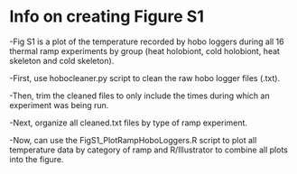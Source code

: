 # Info on creating Figure S1 
-Fig S1 is a plot of the temperature recorded by hobo loggers during all 16 thermal ramp experiments by group (heat holobiont, cold holobiont, heat skeleton and cold skeleton).

-First, use hobocleaner.py script to clean the raw hobo logger files (.txt). 

-Then, trim the cleaned files to only include the times during which an experiment was being run.

-Next, organize all cleaned.txt files by type of ramp experiment.

-Now, can use the FigS1_PlotRampHoboLoggers.R script to plot all temperature data by category of ramp and R/Illustrator to combine all plots into the figure. 
